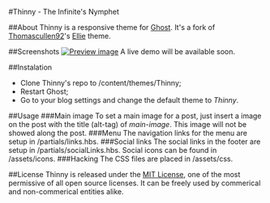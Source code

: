 #Thinny - The Infinite's Nymphet

##About
Thinny is a responsive theme for [Ghost](https://github.com/TryGhost/Ghost).
It's a fork of [Thomascullen92](https://github.com/Thomascullen92)'s [Ellie](https://github.com/Thomascullen92/Ellie) theme.

##Screenshots
[![Preview image](https://github.com/camporez/Thinny/raw/master/preview.jpg)](#)
A live demo will be available soon.

##Instalation
* Clone Thinny's repo to /content/themes/Thinny;
* Restart Ghost;
* Go to your blog settings and change the default theme to *Thinny*.

##Usage
###Main image
To set a main image for a post, just insert a image on the post with the title (alt-tag) of *main-image*.
This image will not be showed along the post.
###Menu
The navigation links for the menu are setup in /partials/links.hbs.
###Social links
The social links in the footer are setup in /partials/socialLinks.hbs.
Social icons can be found in /assets/icons.
###Hacking
The CSS files are placed in /assets/css.

##License
Thinny is released under the [MIT License](http://opensource.org/licenses/mit-license.php), one of the most permissive of all open source licenses. It can be freely used by commerical and non-commerical entities alike.